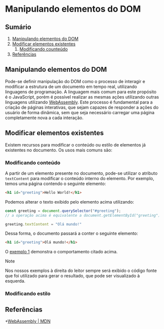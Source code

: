 # Manipulando elementos do DOM
## Sumário
1. [Manipulando elementos do DOM](#acessando-elementos-do-dom)
2. [Modificar elementos existentes](#modificar-elementos-existentes)
	1. [Modificando counteúdo](#modificando-conteúdo)
3. [Referências](#referências)
## Manipulando elementos do DOM
Pode-se definir manipulação do DOM como o processo de interagir e modificar a estrutura de um documento em tempo real, utilizando linguagens de programação. A linguagem mais comum para este propósito é o JavaScript, porém é possível realizar as mesmas ações utilizando outras linguagens utilizando [WebAssembly](https://developer.mozilla.org/pt-BR/docs/WebAssembly).
Este processo é fundamental para a criação de páginas interativas, que sejam capazes de responder a ações do usuário de forma dinâmica, sem que seja necessário carregar uma página completamente nova a cada interação.
## Modificar elementos existentes
Existem recursos para modificar o conteúdo ou estilo de elementos já existentes no documento. Os usos mais comuns são:
### Modificando conteúdo
A partir de um elemento presente no documento, pode-se utilizar o atributo `textContent` para modificar o conteúdo interno do elemento. Por exemplo, temos uma página contendo o seguinte elemento:

```html
<h1 id="greeting">Hello World!</h1>
```

Podemos alterar o texto exibido pelo elemento acima utilizando:

```javascript
const greeting = document.querySelector("#greeting");
// a operação acima é equivalente a document.getElementById("greeting")

greeting.textContent = "Olá mundo!"
```

Dessa forma, o documento passará a conter o seguinte elemento:

```html
<h1 id="greeting">Olá mundo!</h1>
```

O [exemplo 1](https://htmlpreview.github.io/?https://raw.githubusercontent.com/gzitei/web-fatec/refs/heads/main/03.%20Manipulando%20elementos%20do%20DOM/Exemplos/exemplo-1.html) demonstra o comportamento citado acima.

>[!NOTE]
>Nos nossos exemplos à direita do leitor sempre será exibido o código fonte que foi utilizado para gerar o resultado, que pode ser visualizado à esquerda.

### Modificando estilo

## Referências
+[WebAssembly | MDN](https://developer.mozilla.org/pt-BR/docs/WebAssembly)